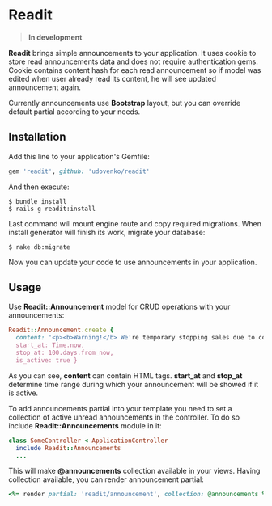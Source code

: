 # Readit

> **In development**

**Readit** brings simple announcements to your application. It uses cookie to store read announcements data and does not require authentication gems. Cookie contains content hash for each read announcement so if model was edited when user already read its content, he will see updated announcement again.

Currently announcements use **Bootstrap** layout, but you can override default partial according to your needs.

## Installation

Add this line to your application's Gemfile:

```ruby
gem 'readit', github: 'udovenko/readit'
```
And then execute:

    $ bundle install
    $ rails g readit:install

Last command will mount engine route and copy required migrations. When install generator will finish its work, migrate your database:

    $ rake db:migrate

Now you can update your code to use announcements in your application.

## Usage

Use **Readit::Announcement** model for CRUD operations with your announcements:

```ruby
Readit::Announcement.create {
  content: '<p><b>Warning!</b> We're temporary stopping sales due to coming Armageddon!</p>',
  start_at: Time.now,
  stop_at: 100.days.from_now,
  is_active: true }
```

As you can see, **content** can contain HTML tags. **start_at** and **stop_at** determine time range during which your announcement will be showed if it is active.

To add announcements partial into your template you need to set a collection of active unread announcements in the controller. To do so include **Readit::Announcements** module in it:

```ruby
class SomeController < ApplicationController
  include Readit::Announcements
  ...
```
This will make **@announcements** collection available in your views. Having collection available, you can render announcement partial:

```ruby
<%= render partial: 'readit/announcement', collection: @announcements %>
```